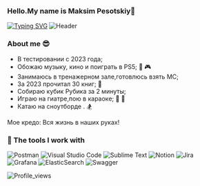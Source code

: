 ### Hello.My name is Maksim Pesotskiy👋
[![Typing SVG](https://readme-typing-svg.demolab.com?font=Fira+Code&pause=1000&color=EE8838&width=435&lines=I'm+QA+Engeneer+(manual%2Bauto))](https://git.io/typing-svg) 
![Header](https://github.com/Pesotskiy-Maksim-QA/Pesotskiy-Maksim-QA/blob/main/assets/giphy.gif)
<!--
**Pesotskiy-Maksim-QA/Pesotskiy-Maksim-QA** is a ✨ _special_ ✨ repository because its `README.md` (this file) appears on your GitHub profile.

Here are some ideas to get you started:

- 🔭 I’m currently working on ...
- 🌱 I’m currently learning ...
- 👯 I’m looking to collaborate on ...
- 🤔 I’m looking for help with ...
- 💬 Ask me about ...
- 📫 How to reach me: ...
- 😄 Pronouns: ...
- ⚡ Fun fact: ...
-->

### About me :sunglasses:
- В тестировании с 2023 года;
- Обожаю музыку, кино и поиграть в PS5; :musical_note: :video_game:
- Занимаюсь в тренажерном зале,готовлюсь взять МС;
- За 2023 прочитал 30 книг; :book:
- Собираю кубик Рубика за 2 минуты;
- Играю на гиатре,пою в караоке; :guitar: :microphone:
- Катаю на сноутборде . :snowboarder:

Мое кредо: Вся жизнь в наших руках!

### :wrench: The tools I work with
![Postman](https://img.shields.io/badge/-Postman-000010?style=for-the-badge&logo=postman)
![Visual Studio Code](https://img.shields.io/badge/Visual%20Studio%20Code-0078d7.svg?style=for-the-badge&logo=visual-studio-code&logoColor=white)
![Sublime Text](https://img.shields.io/badge/sublime_text-%23575757.svg?style=for-the-badge&logo=sublime-text&logoColor=important)
![Notion](https://img.shields.io/badge/Notion-%23000000.svg?style=for-the-badge&logo=notion&logoColor=white)
![Jira](https://img.shields.io/badge/jira-%230A0FFF.svg?style=for-the-badge&logo=jira&logoColor=white)
![Grafana](https://img.shields.io/badge/grafana-%23F46800.svg?style=for-the-badge&logo=grafana&logoColor=white)
![ElasticSearch](https://img.shields.io/badge/-ElasticSearch-005571?style=for-the-badge&logo=elasticsearch)
![Swagger](https://img.shields.io/badge/-Swagger-%23Clojure?style=for-the-badge&logo=swagger&logoColor=white)

![Profile_views](https://komarev.com/ghpvc/?username=Pesotskiy-Maksim-QA&color=blue&style=plasyic)


